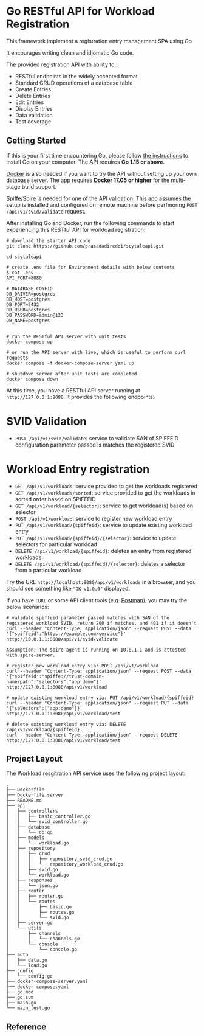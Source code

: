 # Go RESTful API for Workload Registration

This framework implement a registration entry management SPA using Go

It encourages writing clean and idiomatic Go code. 

The provided registration API with ability to::

* RESTful endpoints in the widely accepted format
* Standard CRUD operations of a database table
* Create Entries
* Delete Entries
* Edit Entries
* Display Entries
* Data validation
* Test coverage

## Getting Started

If this is your first time encountering Go, please follow [the instructions](https://golang.org/doc/install) to
install Go on your computer. The API requires **Go 1.15 or above**.

[Docker](https://www.docker.com/get-started) is also needed if you want to try the API without setting up your
own database server. The app requires **Docker 17.05 or higher** for the multi-stage build support.

[Spiffe/Spire](https://spiffe.io/docs/latest/spire-about/spire-concepts/) is needed for one of the API validation. This app assumes the setup is installed and configured on remote machine before perfmoring `POST /api/v1/svid/validate` request.

After installing Go and Docker, run the following commands to start experiencing this RESTful API for workload registration:

```shell
# download the starter API code
git clone https://github.com/prasadadireddi/scytaleapi.git

cd scytaleapi

# create .env file for Environment details with below contents
$ cat .env 
API_PORT=8080

# DATABASE CONFIG
DB_DRIVER=postgres
DB_HOST=postgres
DB_PORT=5432
DB_USER=postgres
DB_PASSWORD=admin@123
DB_NAME=postgres


# run the RESTful API server with unit tests
docker compose up

# or run the API server with live, which is useful to perform curl requests
docker compose -f docker-compose-server.yaml up

# shutdown server after unit tests are completed
docker compose down

```

At this time, you have a RESTful API server running at `http://127.0.0.1:8080`. It provides the following endpoints:

# SVID Validation
* `POST /api/v1/svid/validate`: service to validate SAN of SPIFFEID configuration parameter passed is matches the registered SVID

# Workload Entry registration
* `GET /api/v1/workloads`: service provided to get the workloads registered
* `GET /api/v1/workloads/sorted`: service provided to get the workloads in sorted order based on SPIFFEID
* `GET /api/v1/workload/{selector}`: service to get workload(s) based on selector
* `POST /api/v1/workload`: service to register new workload entry
* `PUT /api/v1/workload/{spiffeid}`: service to update existing workload entry
* `PUT /api/v1/workload/{spiffeid}/{selector}`: service to update selectors for particular workload
* `DELETE /api/v1/workload/{spiffeid}`: deletes an entry from registered workloads
* `DELETE /api/v1/workload/{spiffeid}/{selector}`: deletes a selector from a particular workload


Try the URL `http://localhost:8080/api/v1/workloads` in a browser, and you should see something like `"OK v1.0.0"` displayed.

If you have `cURL` or some API client tools (e.g. [Postman](https://www.getpostman.com/)), you may try the below scenarios:

```shell
# validate spiffeid parameter passed matches with SAN of the registered workload SVID. return 200 if matches, and 401 if it doesn't
curl --header "Content-Type: application/json" --request POST --data '{"spiffeid":"https://example.com/service"}' http://10.0.1.1:8080/api/v1/svid/validate

Assumption: The spire-agent is running on 10.0.1.1 and is attested with spire-server.

# register new workload entry via: POST /api/v1/workload
curl --header "Content-Type: application/json" --request POST --data '{"spiffeid":"spiffe://trust-domain-name/path","selectors":"app:demo"}' http://127.0.0.1:8080/api/v1/workload

# update existing workload entry via: PUT /api/v1/workload/{spiffeid}
curl --header "Content-Type: application/json" --request PUT --data '{"selectors":["app:demo"]}' http://127.0.0.1:8080/api/v1/workload/test

# delete existing workload entry via: DELETE /api/v1/workload/{spiffeid}
curl --header "Content-Type: application/json" --request DELETE  http://127.0.0.1:8080/api/v1/workload/test

```

## Project Layout

The Workload resgitration API service uses the following project layout:
 
```
.
├── Dockerfile
├── Dockerfile.server
├── README.md
├── api
│   ├── controllers
│   │   ├── basic_controller.go
│   │   └── svid_controller.go
│   ├── database
│   │   └── db.go
│   ├── models
│   │   └── workload.go
│   ├── repository
│   │   ├── crud
│   │   │   ├── repository_svid_crud.go
│   │   │   └── repository_workload_crud.go
│   │   ├── svid.go
│   │   └── workload.go
│   ├── responses
│   │   └── json.go
│   ├── router
│   │   ├── router.go
│   │   └── routes
│   │       ├── basic.go
│   │       ├── routes.go
│   │       └── svid.go
│   ├── server.go
│   └── utils
│       ├── channels
│       │   └── channels.go
│       └── console
│           └── console.go
├── auto
│   ├── data.go
│   └── load.go
├── config
│   └── config.go
├── docker-compose-server.yaml
├── docker-compose.yaml
├── go.mod
├── go.sum
├── main.go
└── main_test.go

```

## Reference

